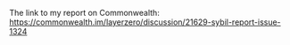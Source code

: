 The link to my report on Commonwealth:
https://commonwealth.im/layerzero/discussion/21629-sybil-report-issue-1324
